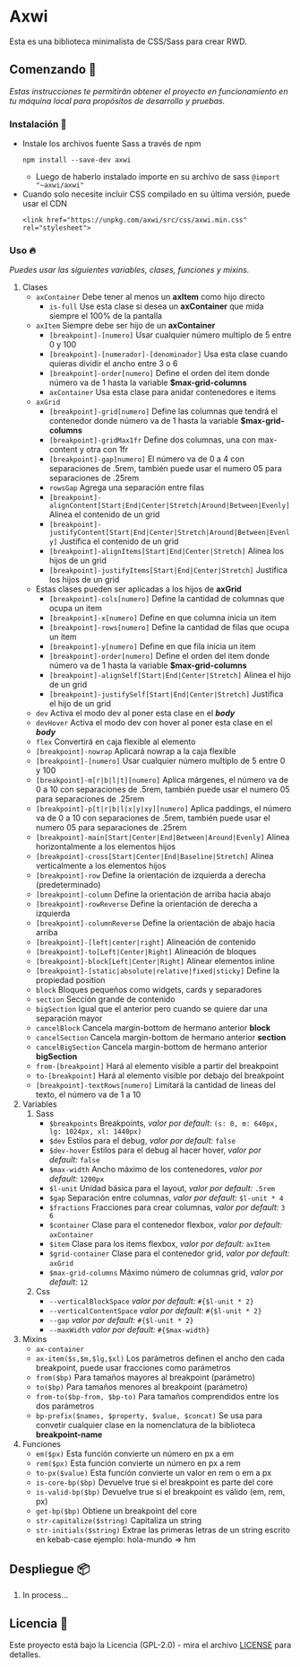 # Axwi

Esta es una biblioteca minimalista de CSS/Sass para crear RWD.

## Comenzando 🚀

_Estas instrucciones te permitirán obtener el proyecto en funcionamiento en tu máquina local para propósitos de desarrollo y pruebas._

### Instalación 🔧

- Instale los archivos fuente Sass a través de npm
  ```
  npm install --save-dev axwi
  ```
  - Luego de haberlo instalado importe en su archivo de sass `@import "~axwi/axwi"`
- Cuando solo necesite incluir CSS compilado en su última versión, puede usar el CDN
  ```
  <link href="https://unpkg.com/axwi/src/css/axwi.min.css" rel="stylesheet">
  ```

### Uso 🔥

_Puedes usar las siguientes variables, clases, funciones y mixins._

1. Clases
   - `axContainer` Debe tener al menos un **axItem** como hijo directo
     - `is-full` Use esta clase si desea un **axContainer** que mida siempre el 100% de la pantalla
   - `axItem` Siempre debe ser hijo de un **axContainer**
     - `[breakpoint]-[numero]` Usar cualquier número multiplo de 5 entre 0 y 100
     - `[breakpoint]-[numerador]-[denominador]` Usa esta clase cuando quieras dividir el ancho entre 3 o 6
     - `[breakpoint]-order[numero]` Define el orden del item donde número va de 1 hasta la variable **\$max-grid-columns**
     - `axContainer` Usa esta clase para anidar contenedores e items
   - `axGrid`
     - `[breakpoint]-grid[numero]` Define las columnas que tendrá el contenedor donde número va de 1 hasta la variable **\$max-grid-columns**
     - `[breakpoint]-gridMax1fr` Define dos columnas, una con max-content y otra con 1fr
     - `[breakpoint]-gap[numero]` El número va de 0 a 4 con separaciones de .5rem, también puede usar el numero 05 para separaciones de .25rem
     - `rowsGap` Agrega una separación entre filas
     - `[breakpoint]-alignContent[Start|End|Center|Stretch|Around|Between|Evenly]` Alinea el contenido de un grid
     - `[breakpoint]-justifyContent[Start|End|Center|Stretch|Around|Between|Evenly]` Justifica el contenido de un grid
     - `[breakpoint]-alignItems[Start|End|Center|Stretch]` Alinea los hijos de un grid
     - `[breakpoint]-justifyItems[Start|End|Center|Stretch]` Justifica los hijos de un grid
   - Estas clases pueden ser aplicadas a los hijos de **axGrid**
     - `[breakpoint]-cols[numero]` Define la cantidad de columnas que ocupa un item
     - `[breakpoint]-x[numero]` Define en que columna inicia un item
     - `[breakpoint]-rows[numero]` Define la cantidad de filas que ocupa un item
     - `[breakpoint]-y[numero]` Define en que fila inicia un item
     - `[breakpoint]-order[numero]` Define el orden del item donde número va de 1 hasta la variable **\$max-grid-columns**
     - `[breakpoint]-alignSelf[Start|End|Center|Stretch]` Alinea el hijo de un grid
     - `[breakpoint]-justifySelf[Start|End|Center|Stretch]` Justifica el hijo de un grid
   - `dev` Activa el modo dev al poner esta clase en el _**body**_
   - `devHover` Activa el modo dev con hover al poner esta clase en el _**body**_
   - `flex` Convertirá en caja flexible al elemento
   - `[breakpoint]-nowrap` Aplicará nowrap a la caja flexible
   - `[breakpoint]-[numero]` Usar cualquier número multiplo de 5 entre 0 y 100
   - `[breakpoint]-m[r|b|l|t][numero]` Aplica márgenes, el número va de 0 a 10 con separaciones de .5rem, también puede usar el numero 05 para separaciones de .25rem
   - `[breakpoint]-p[t|r|b|l|x|y|xy][numero]` Aplica paddings, el número va de 0 a 10 con separaciones de .5rem, también puede usar el numero 05 para separaciones de .25rem
   - `[breakpoint]-main[Start|Center|End|Between|Around|Evenly]` Alinea horizontalmente a los elementos hijos
   - `[breakpoint]-cross[Start|Center|End|Baseline|Stretch]` Alinea verticalmente a los elementos hijos
   - `[breakpoint]-row` Define la orientación de izquierda a derecha (predeterminado)
   - `[breakpoint]-column` Define la orientación de arriba hacia abajo
   - `[breakpoint]-rowReverse` Define la orientación de derecha a izquierda
   - `[breakpoint]-columnReverse` Define la orientación de abajo hacia arriba
   - `[breakpoint]-[left|center|right]` Alineación de contenido
   - `[breakpoint]-to[Left|Center|Right]` Alineación de bloques
   - `[breakpoint]-block[Left|Center|Right]` Alinear elementos inline
   - `[breakpoint]-[static|absolute|relative|fixed|sticky]` Define la propiedad position
   - `block` Bloques pequeños como widgets, cards y separadores
   - `section` Sección grande de contenido
   - `bigSection` Igual que el anterior pero cuando se quiere dar una separación mayor
   - `cancelBlock` Cancela margin-bottom de hermano anterior **block**
   - `cancelSection` Cancela margin-bottom de hermano anterior **section**
   - `cancelBigSection` Cancela margin-bottom de hermano anterior **bigSection**
   - `from-[breakpoint]` Hará al elemento visible a partir del breakpoint
   - `to-[breakpoint]` Hará al elemento visible por debajo del breakpoint
   - `[breakpoint]-textRows[numero]` Limitará la cantidad de lineas del texto, el número va de 1 a 10
2. Variables
   1. Sass
      - `$breakpoints` Breakpoints, _valor por default:_ `(s: 0, m: 640px, lg: 1024px, xl: 1440px)`
      - `$dev` Estilos para el debug, _valor por default:_ `false`
      - `$dev-hover` Estilos para el debug al hacer hover, _valor por default:_ `false`
      - `$max-width` Ancho máximo de los contenedores, _valor por default:_ `1200px`
      - `$l-unit` Unidad básica para el layout, _valor por default:_ `.5rem`
      - `$gap` Separación entre columnas, _valor por default:_ `$l-unit * 4`
      - `$fractions` Fracciones para crear columnas, _valor por default:_ `3 6`
      - `$container` Clase para el contenedor flexbox, _valor por default:_ `axContainer`
      - `$item` Clase para los items flexbox, _valor por default:_ `axItem`
      - `$grid-container` Clase para el contenedor grid, _valor por default:_ `axGrid`
      - `$max-grid-columns` Máximo número de columnas grid, _valor por default:_ `12`
   2. Css
      - `--verticalBlockSpace` _valor por default:_ `#{$l-unit * 2}`
      - `--verticalContentSpace` _valor por default:_ `#{$l-unit * 2}`
      - `--gap` _valor por default:_ `#{$l-unit * 2}`
      - `--maxWidth` _valor por default:_ `#{$max-width}`
3. Mixins
   - `ax-container`
   - `ax-item($s,$m,$lg,$xl)` Los parámetros definen el ancho den cada breakpoint, puede usar fracciones como parámetros
   - `from($bp)` Para tamaños mayores al breakpoint (parámetro)
   - `to($bp)` Para tamaños menores al breakpoint (parámetro)
   - `from-to($bp-from, $bp-to)` Para tamaños comprendidos entre los dos parámetros
   - `bp-prefix($names, $property, $value, $concat)` Se usa para convetir cualquier clase en la nomenclatura de la biblioteca **breakpoint-name**
4. Funciones
   - `em($px)` Esta función convierte un número en px a em
   - `rem($px)` Esta función convierte un número en px a rem
   - `to-px($value)` Esta función convierte un valor en rem o em a px
   - `is-core-bp($bp)` Devuelve true si el breakpoint es parte del core
   - `is-valid-bp($bp)` Devuelve true si el breakpoint es válido (em, rem, px)
   - `get-bp($bp)` Obtiene un breakpoint del core
   - `str-capitalize($string)` Capitaliza un string
   - `str-initials($string)` Extrae las primeras letras de un string escrito en kebab-case ejemplo: hola-mundo => hm

## Despliegue 📦

1. In process...

## Licencia 📄

Este proyecto está bajo la Licencia (GPL-2.0) - mira el archivo [LICENSE](LICENSE) para detalles.
